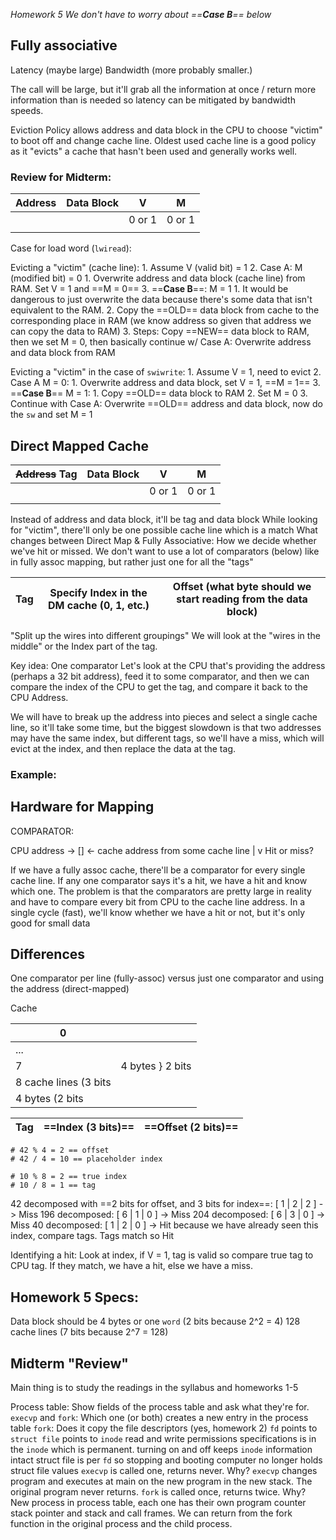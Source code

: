 *Homework 5
We don't have to worry about ==**Case B**== below*
## Fully associative
Latency (maybe large)
Bandwidth (more probably smaller.)

The call will be large, but it'll grab all the information at once / return more information than is needed so latency can be mitigated by bandwidth speeds.

Eviction Policy allows address and data block in the CPU to choose "victim" to boot off and change cache line.
Oldest used cache line is a good policy as it "evicts" a cache that hasn't been used and generally works well.

### Review for Midterm:
| Address | Data Block | V | M |
| ---- | ---- | ---- | ---- |
|  |  | 0 or 1 | 0 or 1 |
|  |  |  |  |


Case for load word (`lwiread`):

Evicting a "victim" (cache line):
	1. Assume V (valid bit)  = 1
	2. Case A: M (modified bit) = 0 
		1. Overwrite address and data block (cache line) from RAM. Set V = 1 and ==M = 0==
	3. ==**Case B**==: M = 1
		1. It would be dangerous to just overwrite the data because there's some data that isn't equivalent to the RAM.
		2. Copy the ==OLD== data block from cache to the corresponding place in RAM (we know address so given that address we can copy the data to RAM)
		3. Steps: Copy ==NEW== data block to RAM, then we set M = 0, then basically continue w/ Case A: Overwrite address and data block from RAM

Evicting a "victim" in the case of `swiwrite`:
	1. Assume V = 1, need to evict
	2. Case A M = 0:
		1. Overwrite address and data block, set V = 1, ==M = 1==
	3. ==**Case B**== M = 1:
		1. Copy ==OLD== data block to RAM
		2. Set M = 0
		3. Continue with Case A: Overwrite ==OLD== address and data block, now do the `sw` and set M = 1



## Direct Mapped Cache

| ~~Address~~ Tag | Data Block | V | M |
| ---- | ---- | ---- | ---- |
|  |  | 0 or 1 | 0 or 1 |
|  |  |  |  |


Instead of address and data block, it'll be tag and data block
While looking for "victim", there'll only be one possible cache line which is a match
What changes between Direct Map & Fully Associative: How we decide whether we've hit or missed.
We don't want to use a lot of comparators (below) like in fully assoc mapping, but rather just one for all the "tags"

| Tag | Specify Index in the DM cache (0, 1, etc.)  | Offset (what byte should we start reading from the data block) |
| ---- | ---- | ---- |
"Split up the wires into different groupings"
We will look at the "wires in the middle" or the Index part of the tag.

Key idea: One comparator
Let's look at the CPU that's providing the address (perhaps a 32 bit address), feed it to some comparator, and then we can compare the index of the CPU to get the tag, and compare it back to the CPU Address.

We will have to break up the address into pieces and select a single cache line, so it'll take some time, but the biggest slowdown is that two addresses may have the same index, but different tags, so we'll have a miss, which will evict at the index, and then replace the data at the tag.

### Example:



## Hardware for Mapping

COMPARATOR:

CPU address -> \[] <- cache address from some cache line
			  |
			  v
		Hit or miss?

If we have a fully assoc cache,
there'll be a comparator for every single cache line. If any one comparator says it's a hit, we have a hit and know which one.
The problem is that the comparators are pretty large in reality and have to compare every bit from CPU to the cache line address.
In a single cycle (fast), we'll know whether we have a hit or not, but it's only good for small data


## Differences

One comparator per line (fully-assoc) versus just one comparator and using the address (direct-mapped)

Cache

| 0 |  |
| ---- | ---- |
| ... |  |
| 7 | 4 bytes } 2 bits |
8 cache lines (3 bits ||| 2^3 = 8)
4 bytes (2 bits ||| 2^2 = 4)

| Tag | ==Index (3 bits)== | ==Offset (2 bits)==  |
| ---- | ---- | ---- |
```
# 42 % 4 = 2 == offset
# 42 / 4 = 10 == placeholder index

# 10 % 8 = 2 == true index
# 10 / 8 = 1 == tag
```

42 decomposed with ==2 bits for offset, and 3 bits for index==:
\[ 1 | 2 | 2 ] -> Miss
196 decomposed:
\[ 6 | 1 | 0 ] -> Miss
204 decomposed:
\[ 6 | 3 | 0 ] -> Miss
40 decomposed:
\[ 1 | 2 | 0 ] -> Hit because we have already seen this index, compare tags. Tags match so Hit

Identifying a hit:
Look at index, if V = 1, tag is valid so compare true tag to CPU tag. If they match, we have a hit, else we have a miss.

## Homework 5 Specs:
Data block should be 4 bytes or one `word` (2 bits because 2^2 = 4)
128 cache lines (7 bits because 2^7 = 128)

## Midterm "Review"

Main thing is to study the readings in the syllabus and homeworks 1-5

Process table:
	Show fields of the process table and ask what they're for.
`execvp` and `fork`: 
	Which one (or both) creates a new entry in the process table
`fork`: 
	Does it copy the file descriptors (yes, homework 2)
		`fd` points to `struct file` points to `inode`
		read and write permissions specifications is in the `inode` which is permanent. turning on and off keeps `inode` information intact
		struct file is per `fd` so stopping and booting computer no longer holds struct file values
`execvp` is called one, returns never. Why?
	`execvp` changes program and executes at main on the new program in the new stack. The original program never returns.
`fork` is called once, returns twice. Why?
	New process in process table, each one has their own program counter stack pointer and stack and call frames. We can return from the fork function in the original process and the child process.

